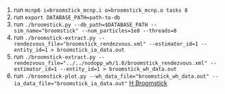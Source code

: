 1. run `mcnp6 i=broomstick_mcnp.i o=broomstick_mcnp.o tasks 8`
2. run `export DATABASE_PATH=path-to-db`
3. run `./broomstick.py --db_path=$DATABASE_PATH --sim_name="broomstick" --num_particles=1e8 --threads=8`
4. run `./broomstick-extract.py --rendezvous_file="broomstick_rendezvous.xml" --estimator_id=1 --entity_id=1 > broomstick_ia_data.out`
5. run `./broomstick-extract.py --rendezvous_file="../../nodopp_wh/1.0/broomstick_rendezvous.xml" --estimator_id=1 --entity_id=1 > broomstick_wh_data.out`
6. run `./broomstick-plot.py --wh_data_file="broomstick_wh_data.out" --ia_data_file="broomstick_ia_data.out"`
[H Broomstick](h_broomstick_current.png "H Broomstick")